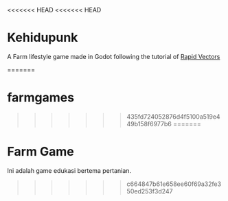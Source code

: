 <<<<<<< HEAD
<<<<<<< HEAD
# Kehidupunk


A Farm lifestyle game made in Godot following the tutorial of <a href = https://www.youtube.com/@rapidvectors/featured target="_blank"> Rapid Vectors </a>

=======
# farmgames
>>>>>>> 435fd724052876d4f5100a519e449b158f6977b6
=======

# Farm Game
Ini adalah game edukasi bertema pertanian.
>>>>>>> c664847b61e658ee60f69a32fe350ed253f3d247
